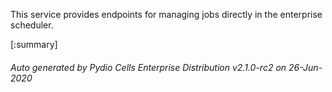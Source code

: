 






This service provides endpoints for managing jobs directly in the enterprise scheduler.

[:summary]

###### Auto generated by Pydio Cells Enterprise Distribution v2.1.0-rc2 on 26-Jun-2020
